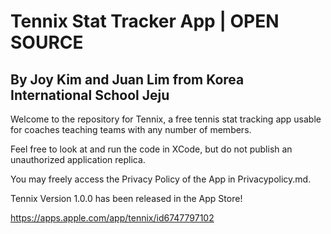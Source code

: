# Tennix Stat Tracker App | OPEN SOURCE
## By Joy Kim and Juan Lim from Korea International School Jeju

Welcome to the repository for Tennix, a free tennis stat tracking app usable for coaches teaching teams with any number of members.

Feel free to look at and run the code in XCode, but do not publish an unauthorized application replica.

You may freely access the Privacy Policy of the App in Privacypolicy.md.


Tennix Version 1.0.0 has been released in the App Store!

https://apps.apple.com/app/tennix/id6747797102 
